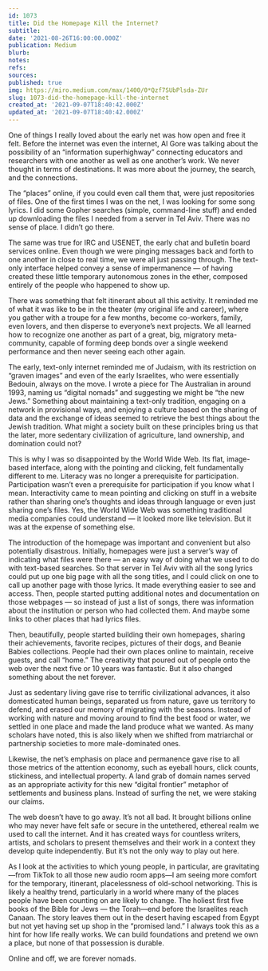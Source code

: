 ```yaml
---
id: 1073
title: Did the Homepage Kill the Internet?
subtitle: 
date: '2021-08-26T16:00:00.000Z'
publication: Medium
blurb: 
notes: 
refs: 
sources: 
published: true
img: https://miro.medium.com/max/1400/0*Qzf7SUbPlsda-ZUr
slug: 1073-did-the-homepage-kill-the-internet
created_at: '2021-09-07T18:40:42.000Z'
updated_at: '2021-09-07T18:40:42.000Z'
---
```

One of things I really loved about the early net was how open and free it felt. Before the internet was even the internet, Al Gore was talking about the possibility of an “information superhighway” connecting educators and researchers with one another as well as one another’s work. We never thought in terms of destinations. It was more about the journey, the search, and the connections.

The “places” online, if you could even call them that, were just repositories of files. One of the first times I was on the net, I was looking for some song lyrics. I did some Gopher searches (simple, command-line stuff) and ended up downloading the files I needed from a server in Tel Aviv. There was no sense of place. I didn’t go there.

The same was true for IRC and USENET, the early chat and bulletin board services online. Even though we were pinging messages back and forth to one another in close to real time, we were all just passing through. The text-only interface helped convey a sense of impermanence — of having created these little temporary autonomous zones in the ether, composed entirely of the people who happened to show up.

There was something that felt itinerant about all this activity. It reminded me of what it was like to be in the theater (my original life and career), where you gather with a troupe for a few months, become co-workers, family, even lovers, and then disperse to everyone’s next projects. We all learned how to recognize one another as part of a great, big, migratory meta-community, capable of forming deep bonds over a single weekend performance and then never seeing each other again.

The early, text-only internet reminded me of Judaism, with its restriction on “graven images” and even of the early Israelites, who were essentially Bedouin, always on the move. I wrote a piece for The Australian in around 1993, naming us “digital nomads” and suggesting we might be “the new Jews.” Something about maintaining a text-only tradition, engaging on a network in provisional ways, and enjoying a culture based on the sharing of data and the exchange of ideas seemed to retrieve the best things about the Jewish tradition. What might a society built on these principles bring us that the later, more sedentary civilization of agriculture, land ownership, and domination could not?

This is why I was so disappointed by the World Wide Web. Its flat, image-based interface, along with the pointing and clicking, felt fundamentally different to me. Literacy was no longer a prerequisite for participation. Participation wasn’t even a prerequisite for participation if you know what I mean. Interactivity came to mean pointing and clicking on stuff in a website rather than sharing one’s thoughts and ideas through language or even just sharing one’s files. Yes, the World Wide Web was something traditional media companies could understand — it looked more like television. But it was at the expense of something else.

The introduction of the homepage was important and convenient but also potentially disastrous. Initially, homepages were just a server’s way of indicating what files were there — an easy way of doing what we used to do with text-based searches. So that server in Tel Aviv with all the song lyrics could put up one big page with all the song titles, and I could click on one to call up another page with those lyrics. It made everything easier to see and access. Then, people started putting additional notes and documentation on those webpages — so instead of just a list of songs, there was information about the institution or person who had collected them. And maybe some links to other places that had lyrics files.

Then, beautifully, people started building their own homepages, sharing their achievements, favorite recipes, pictures of their dogs, and Beanie Babies collections. People had their own places online to maintain, receive guests, and call “home.” The creativity that poured out of people onto the web over the next five or 10 years was fantastic. But it also changed something about the net forever.

Just as sedentary living gave rise to terrific civilizational advances, it also domesticated human beings, separated us from nature, gave us territory to defend, and erased our memory of migrating with the seasons. Instead of working with nature and moving around to find the best food or water, we settled in one place and made the land produce what we wanted. As many scholars have noted, this is also likely when we shifted from matriarchal or partnership societies to more male-dominated ones.

Likewise, the net’s emphasis on place and permanence gave rise to all those metrics of the attention economy, such as eyeball hours, click counts, stickiness, and intellectual property. A land grab of domain names served as an appropriate activity for this new “digital frontier” metaphor of settlements and business plans. Instead of surfing the net, we were staking our claims.

The web doesn’t have to go away. It’s not all bad. It brought billions online who may never have felt safe or secure in the untethered, ethereal realm we used to call the internet. And it has created ways for countless writers, artists, and scholars to present themselves and their work in a context they develop quite independently. But it’s not the only way to play out here.

As I look at the activities to which young people, in particular, are gravitating—from TikTok to all those new audio room apps—I am seeing more comfort for the temporary, itinerant, placelessness of old-school networking. This is likely a healthy trend, particularly in a world where many of the places people have been counting on are likely to change.
The holiest first five books of the Bible for Jews — the Torah—end before the Israelites reach Canaan. The story leaves them out in the desert having escaped from Egypt but not yet having set up shop in the “promised land.” I always took this as a hint for how life really works. We can build foundations and pretend we own a place, but none of that possession is durable.

Online and off, we are forever nomads.
